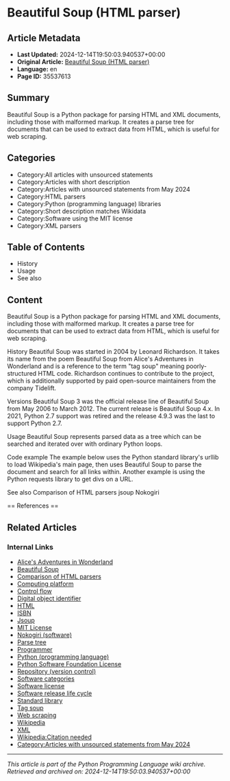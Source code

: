 # Beautiful Soup (HTML parser)

## Article Metadata

- **Last Updated:** 2024-12-14T19:50:03.940537+00:00
- **Original Article:** [Beautiful Soup (HTML parser)](https://en.wikipedia.org/wiki/Beautiful_Soup_(HTML_parser))
- **Language:** en
- **Page ID:** 35537613

## Summary

Beautiful Soup is a Python package for parsing HTML and XML documents, including those with malformed markup. It creates a parse tree for documents that can be used to extract data from HTML, which is useful for web scraping.

## Categories

- Category:All articles with unsourced statements
- Category:Articles with short description
- Category:Articles with unsourced statements from May 2024
- Category:HTML parsers
- Category:Python (programming language) libraries
- Category:Short description matches Wikidata
- Category:Software using the MIT license
- Category:XML parsers

## Table of Contents

- History
- Usage
- See also

## Content

Beautiful Soup is a Python package for parsing HTML and XML documents, including those with malformed markup. It creates a parse tree for documents that can be used to extract data from HTML, which is useful for web scraping.

History
Beautiful Soup was started in 2004 by Leonard Richardson. It takes its name from the poem Beautiful Soup from Alice's Adventures in Wonderland and is a reference to the term "tag soup" meaning poorly-structured HTML code. Richardson continues to contribute to the project, which is additionally supported by paid open-source maintainers from the company Tidelift.

Versions
Beautiful Soup 3 was the official release line of Beautiful Soup from May 2006 to March 2012. The current release is Beautiful Soup 4.x.
In 2021, Python 2.7 support was retired and the release 4.9.3 was the last to support Python 2.7.

Usage
Beautiful Soup represents parsed data as a tree which can be searched and iterated over with ordinary Python loops.

Code example
The example below uses the Python standard library's urllib to load Wikipedia's main page, then uses Beautiful Soup to parse the document and search for all links within. 
Another example is using the Python requests library to get divs on a URL.

See also
Comparison of HTML parsers
jsoup
Nokogiri


== References ==

## Related Articles

### Internal Links

- [Alice's Adventures in Wonderland](https://en.wikipedia.org/wiki/Alice%27s_Adventures_in_Wonderland)
- [Beautiful Soup](https://en.wikipedia.org/wiki/Beautiful_Soup)
- [Comparison of HTML parsers](https://en.wikipedia.org/wiki/Comparison_of_HTML_parsers)
- [Computing platform](https://en.wikipedia.org/wiki/Computing_platform)
- [Control flow](https://en.wikipedia.org/wiki/Control_flow)
- [Digital object identifier](https://en.wikipedia.org/wiki/Digital_object_identifier)
- [HTML](https://en.wikipedia.org/wiki/HTML)
- [ISBN](https://en.wikipedia.org/wiki/ISBN)
- [Jsoup](https://en.wikipedia.org/wiki/Jsoup)
- [MIT License](https://en.wikipedia.org/wiki/MIT_License)
- [Nokogiri (software)](https://en.wikipedia.org/wiki/Nokogiri_(software))
- [Parse tree](https://en.wikipedia.org/wiki/Parse_tree)
- [Programmer](https://en.wikipedia.org/wiki/Programmer)
- [Python (programming language)](https://en.wikipedia.org/wiki/Python_(programming_language))
- [Python Software Foundation License](https://en.wikipedia.org/wiki/Python_Software_Foundation_License)
- [Repository (version control)](https://en.wikipedia.org/wiki/Repository_(version_control))
- [Software categories](https://en.wikipedia.org/wiki/Software_categories)
- [Software license](https://en.wikipedia.org/wiki/Software_license)
- [Software release life cycle](https://en.wikipedia.org/wiki/Software_release_life_cycle)
- [Standard library](https://en.wikipedia.org/wiki/Standard_library)
- [Tag soup](https://en.wikipedia.org/wiki/Tag_soup)
- [Web scraping](https://en.wikipedia.org/wiki/Web_scraping)
- [Wikipedia](https://en.wikipedia.org/wiki/Wikipedia)
- [XML](https://en.wikipedia.org/wiki/XML)
- [Wikipedia:Citation needed](https://en.wikipedia.org/wiki/Wikipedia:Citation_needed)
- [Category:Articles with unsourced statements from May 2024](https://en.wikipedia.org/wiki/Category:Articles_with_unsourced_statements_from_May_2024)

---
_This article is part of the Python Programming Language wiki archive._
_Retrieved and archived on: 2024-12-14T19:50:03.940537+00:00_